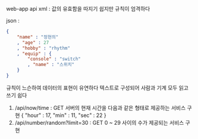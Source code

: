 web-app api
xml : 값의 유효함을 따지기 쉽지만 규칙이 엄격하다

json : 
```json
{
	"name" : "정현의"
	, "age" : 27
	, "hobby" : "rhythm"
	, "equip" : {
		"console" : "switch"
		, "name" : "스위치"
	}
}
```

규칙이 느슨하여 데이터의 표현이 유연하다
텍스트로 구성되어 사람과 기계 모두 읽고 쓰기 쉽다

1. /api/now/time : GET 서버의 현재 시간을 다음과 같은 형태로 제공하는 서비스 구현
 	{ "hour" : 17, "min" : 11, "sec" : 22 }
2. /api/number/random?limit=30 : GET 0 ~ 29 사이의 수가 제공되는 서비스 구현